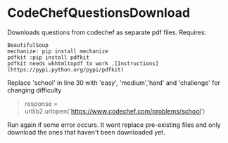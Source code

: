 # CodeChefQuestionsDownload
Downloads questions from codechef as separate pdf files.
Requires:
```
BeautifulSoup
mechanize: pip install mechanize
pdfkit :pip install pdfkit
pdfkit needs wkhtmltopdf to work .[Instructions] (https://pypi.python.org/pypi/pdfkit)
```
Replace 'school' in line 30 with 'easy', 'medium','hard' and 'challenge' for changing difficulty 
>response = urllib2.urlopen('https://www.codechef.com/problems/school')

Run again if some error occurs. It wont replace pre-existing files and only download the ones that haven't been downloaded yet.
